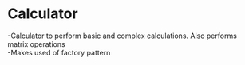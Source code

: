 # Calculator
-Calculator to perform basic and complex calculations. Also performs matrix operations  
-Makes used of factory pattern
